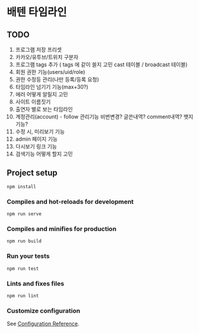 # 배텐 타임라인

## TODO

1. 프로그램 저장 프리셋
1. 카카오/유투브/트위치 구분자
1. 프로그램 tags 추가 ( tags 에 같이 쓸지 고민 cast 테이블 / broadcast 테이블)
3. 회원 권한 기능(users/uid/role)
4. 권한 수정등 관리(나만 등록/등록 요청)
5. 타임라인 넘기기 기능(max+30?)
6. 에러 어떻게 알릴지 고민
7. 사이트 이름짓기
8. 출연자 별로 보는 타임라인
10. 계정관리(account) - follow 관리기능 비번변경? 글쓴내역? comment내역? 뱃지기능?
11. 수정 시, 미리보기 기능
12. admin 페이지 기능
13. 다시보기 링크 기능
14. 검색기능 어떻게 할지 고민

## Project setup

```
npm install
```

### Compiles and hot-reloads for development

```
npm run serve
```

### Compiles and minifies for production

```
npm run build
```

### Run your tests

```
npm run test
```

### Lints and fixes files

```
npm run lint
```

### Customize configuration

See [Configuration Reference](https://cli.vuejs.org/config/).
